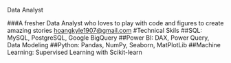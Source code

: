 Data Analyst

###A fresher Data Analyst who loves to play with code and figures to create amazing stories 
hoangkyle1907@gmail.com
#Technical Skils
##SQL: MySQL, PostgreSQL, Google BigQuery
##Power BI: DAX, Power Query, Data Modeling
##Python: Pandas, NumPy, Seaborn, MatPlotLib
##Machine Learning: Supervised Learning with Scikit-learn

